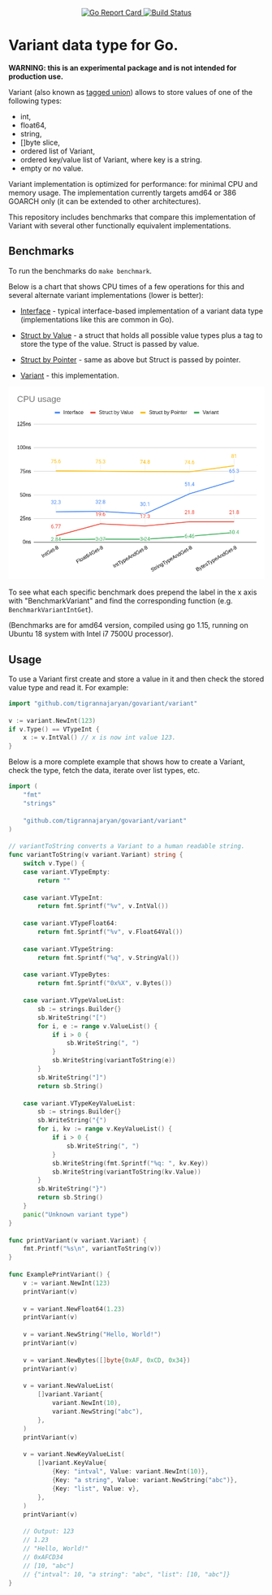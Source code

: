 <p align="center">
  <a href="https://goreportcard.com/report/github.com/tigrannajaryan/govariant">
    <img alt="Go Report Card" src="https://goreportcard.com/badge/github.com/tigrannajaryan/govariant?style=for-the-badge">
  </a>
  <a href="https://circleci.com/gh/tigrannajaryan/govariant">
    <img alt="Build Status" src="https://img.shields.io/circleci/build/github/tigrannajaryan/govariant?style=for-the-badge">
  </a>
</p>

# Variant data type for Go.

**WARNING: this is an experimental package and is not intended for
production use.**

Variant (also known as [tagged union](https://en.wikipedia.org/wiki/Tagged_union)) allows to store values of one of the following types:

- int,
- float64,
- string,
- []byte slice,
- ordered list of Variant,
- ordered key/value list of Variant, where key is a string.
- empty or no value.

Variant implementation is optimized for performance: for minimal CPU and
memory usage. The implementation currently targets amd64 or 386 GOARCH 
only (it can be extended to other architectures).

This repository includes benchmarks that compare this implementation
of Variant with several other functionally equivalent implementations.

## Benchmarks

To run the benchmarks do `make benchmark`.

Below is a chart that shows CPU times of a few operations for
this and several alternate variant implementations (lower is better):

- [Interface](internal/interfacev/interfacev.go) - typical
  interface-based implementation of a variant
  data type (implementations like this are common in Go).
  
- [Struct by Value](internal/plainstruct/plainstruct.go) - a struct
  that holds all possible value types plus
  a tag to store the type of the value. Struct is passed by value.
  
- [Struct by Pointer](internal/ptrstruct/ptrstruct.go) - same as
  above but Struct is passed by pointer.

- [Variant](variant/variant.go) - this implementation.

![CPU Usage](benchmark/cpu_usage.png)

To see what each specific benchmark does prepend the label in the
x axis with "BenchmarkVariant" and find the corresponding function
(e.g. `BenchmarkVariantIntGet`).

(Benchmarks are for amd64 version, compiled using go 1.15, running
on Ubuntu 18 system with Intel i7 7500U processor).

## Usage

To use a Variant first create and store a value in it and then check the stored value
type and read it. For example:

```go
import "github.com/tigrannajaryan/govariant/variant"

v := variant.NewInt(123)
if v.Type() == VTypeInt {
	x := v.IntVal() // x is now int value 123.
}

```

Below is a more complete example that shows how to create a Variant,
check the type, fetch the data, iterate over list types, etc. 

```go
import (
	"fmt"
	"strings"

	"github.com/tigrannajaryan/govariant/variant"
)

// variantToString converts a Variant to a human readable string.
func variantToString(v variant.Variant) string {
	switch v.Type() {
	case variant.VTypeEmpty:
		return ""

	case variant.VTypeInt:
		return fmt.Sprintf("%v", v.IntVal())

	case variant.VTypeFloat64:
		return fmt.Sprintf("%v", v.Float64Val())

	case variant.VTypeString:
		return fmt.Sprintf("%q", v.StringVal())

	case variant.VTypeBytes:
		return fmt.Sprintf("0x%X", v.Bytes())

	case variant.VTypeValueList:
		sb := strings.Builder{}
		sb.WriteString("[")
		for i, e := range v.ValueList() {
			if i > 0 {
				sb.WriteString(", ")
			}
			sb.WriteString(variantToString(e))
		}
		sb.WriteString("]")
		return sb.String()

	case variant.VTypeKeyValueList:
		sb := strings.Builder{}
		sb.WriteString("{")
		for i, kv := range v.KeyValueList() {
			if i > 0 {
				sb.WriteString(", ")
			}
			sb.WriteString(fmt.Sprintf("%q: ", kv.Key))
			sb.WriteString(variantToString(kv.Value))
		}
		sb.WriteString("}")
		return sb.String()
	}
	panic("Unknown variant type")
}

func printVariant(v variant.Variant) {
	fmt.Printf("%s\n", variantToString(v))
}

func ExamplePrintVariant() {
	v := variant.NewInt(123)
	printVariant(v)

	v = variant.NewFloat64(1.23)
	printVariant(v)

	v = variant.NewString("Hello, World!")
	printVariant(v)

	v = variant.NewBytes([]byte{0xAF, 0xCD, 0x34})
	printVariant(v)

	v = variant.NewValueList(
		[]variant.Variant{
			variant.NewInt(10),
			variant.NewString("abc"),
		},
	)
	printVariant(v)

	v = variant.NewKeyValueList(
		[]variant.KeyValue{
			{Key: "intval", Value: variant.NewInt(10)},
			{Key: "a string", Value: variant.NewString("abc")},
			{Key: "list", Value: v},
		},
	)
	printVariant(v)

	// Output: 123
	// 1.23
	// "Hello, World!"
	// 0xAFCD34
	// [10, "abc"]
	// {"intval": 10, "a string": "abc", "list": [10, "abc"]}
}
```